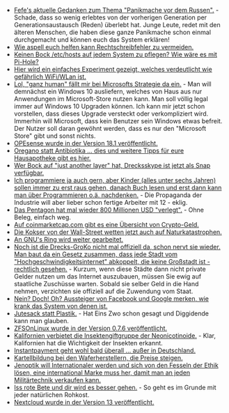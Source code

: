 * [Fefe's aktuelle Gedanken zum Thema "Panikmache vor dem Russen".](https://blog.fefe.de/?ts=a4890655) - Schade, dass so wenig erlebtes von der vorherigen Generation per Generationsaustausch (Reden) überlebt hat. Junge Leute, redet mit den älteren Menschen, die haben diese ganze Panikmache schon einmal durchgemacht und können euch das System erklären!
* [Wie aspell euch helfen kann Rechtschreibfehler zu vermeiden.](https://opensource.com/article/18/2/aspell)
* [Keinen Bock /etc/hosts auf jedem System zu pflegen? Wie wäre es mit Pi-Hole?](https://opensource.com/article/18/2/block-ads-raspberry-pi)
* [Hier wird ein einfaches Experiment gezeigt, welches verdeutlicht wie gefährlich WiFi/WLan ist.](http://www.neopresse.com/umwelt/wlan-ist-krebserregend/)
* [Lol, "ganz human" fällt mir bei Microsofts Strategie da ein.](https://www.golem.de/news/microsoft-windows-10-bekommt-einen-s-modus-1802-132580.html) - Man will demnächst ein Windows 10 ausliefern, welches von Haus aus nur Anwendungen im Microsoft-Store nutzen kann. Man soll völlig legal immer auf Windows 10 Upgraden können. Ich kann mir jetzt schon vorstellen, dass dieses Upgrade versteckt oder verkompliziert wird. Immerhin will Microsoft, dass kein Benutzer sein Windows etwas befreit. Der Nutzer soll daran gewöhnt werden, dass es nur den "Microsoft Store" gibt und sonst nichts.
* [OPEsense wurde in der Version 18.1 veröffentlicht.](https://www.pro-linux.de/news/1/25571/opnsense-181-freigegeben.html)
* [Oregano statt Antibiotika ... dies und weitere Tipps für eure Hausapotheke gibt es hier.](https://netzfrauen.org/2018/02/05/oregano/)
* [Wer Bock auf "just another layer" hat, Drecksskype ist jetzt als Snap verfügbar.](https://www.pro-linux.de/news/1/25574/skype-als-snap-verf%C3%BCgbar.html)
* [Ich programmiere ja auch gern, aber Kinder (alles unter sechs Jahren) sollen immer zu erst raus gehen, danach Buch lesen und erst dann kann man über Programmieren o.ä. nachdenken.](https://www.heise.de/newsticker/meldung/Was-Entwickler-koennen-und-was-sie-wollen-3960813.html) - Die Propaganda der Industrie will aber lieber schon fertige Arbeiter mit 12 - eklig.
* [Das Pentagon hat mal wieder 800 Millionen USD "verlegt".](https://blog.fefe.de/?ts=a4862a8e) - Ohne Beleg, einfach weg.
* [Auf coinmarketcap.com gibt es eine Übersicht von Crypto-Geld.](https://coinmarketcap.com/)
* [Die Kokser von der Wall-Street wetten jetzt auch auf Naturkatastrophen.](https://netzfrauen.org/2018/02/05/das-arche-noah-prinzip/)
* [An GNU's Ring wird weiter gearbeitet.](https://www.phoronix.com/scan.php?page=news_item&px=GNU-Ring-2018)
* [Noch ist die Drecks-GroKo nicht mal offiziell da, schon nervt sie wieder. Man baut da ein Gesetz zusammen, dass jede Stadt vom "Hochgeschwindigkeitsinternet" abkoppelt, die keine Großstadt ist - rechtlich gesehen.](https://www.golem.de/news/internet-gemeinden-gegen-rechtsanspruch-auf-breitband-1802-132608.html) - Kurzum, wenn diese Städte dann nicht private Gelder nutzen um das Internet auszubauen, müssen Sie ewig auf staatliche Zuschüsse warten. Sobald sie selber Geld in die Hand nehmen, verzichten sie offiziell auf die Zuwendung vom Staat.
* [Nein? Doch! Oh? Aussteiger von Facebook und Google merken, wie krank das System von denen ist.](https://www.heise.de/newsticker/meldung/Warnung-von-Ex-Mitarbeitern-Facebook-Google-Co-machen-suechtig-und-gefaehrden-die-Gesellschaft-3960504.html)
* [Jutesack statt Plastik.](https://www.careelite.de/jutesack-statt-plastiktuete/) - Hat Eins Zwo schon gesagt und Diggidende kann man glauben.
* [ZFSOnLinux wurde in der Version 0.7.6 veröffentlicht.](https://github.com/zfsonlinux/zfs/releases/tag/zfs-0.7.6)
* [Kalifornien verbietet die Insektengiftgruppe der Neonicotinoide.](https://netzfrauen.org/2018/02/06/neonicotinoide-2/) - Klar, Kalifornien hat die Wichtigkeit der Insekten erkannt.
* [Instantpayment geht wohl bald überall ... außer in Deutschland.](https://www.heise.de/newsticker/meldung/Instant-Payment-Einfuehrung-schneller-Ueberweisung-zieht-sich-in-Deutschland-hin-3961638.html)
* [Kartellbildung bei den Waferherstellern, die Preise steigen.](https://www.golem.de/news/halbleiter-wafer-preise-werden-um-20-prozent-steigen-1802-132617.html)
* [Jenoptik will Internationaler werden und sich von den Fesseln der Ethik lösen, eine international Marke muss her, damit man an jeden Militärtechnik verkaufen kann.](https://www.heise.de/newsticker/meldung/Jenoptik-erwaegt-nach-gutem-Jahr-Verkauf-von-Militaersparte-3961590.html)
* [Iss rote Bete und dir wird es besser gehen.](http://www.kraeuterallerlei.de/medizin-in-knollenform-warum-rote-bete-so-gesund-ist/) - So geht es im Grunde mit jeder natürlichen Rohkost.
* [Nextcloud wurde in der Version 13 veröffentlicht.](https://www.pro-linux.de/news/1/25577/nextcloud-13-erschienen.html)

